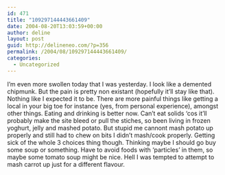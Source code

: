 ```yaml
---
id: 471
title: "109297144443661409"
date: 2004-08-20T13:03:59+00:00
author: deline
layout: post
guid: http://delineneo.com/?p=356
permalink: /2004/08/109297144443661409/
categories:
  - Uncategorized
---
```

I&#8217;m even more swollen today that I was yesterday. I look like a demented chipmunk. But the pain is pretty non existant (hopefully it&#8217;ll stay like that). Nothing like I expected it to be. There are more painful things like getting a local in your big toe for instance (yes, from personal experience), amongst other things. Eating and drinking is better now. Can&#8217;t eat solids &#8216;cos it&#8217;ll probably make the site bleed or pull the stiches, so been living in frozen yoghurt, jelly and mashed potato. But stupid me cannont mash potato up properly and still had to chew on bits I didn&#8217;t mash/cook properly. Getting sick of the whole 3 choices thing though. Thinking maybe I should go buy some soup or something. Have to avoid foods with &#8216;particles&#8217; in them, so maybe some tomato soup might be nice. Hell I was tempted to attempt to mash carrot up just for a different flavour.
